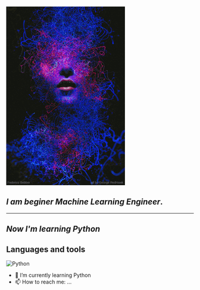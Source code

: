 ![Header](https://github.com/Deyman13/deyman13/blob/main/assets/QVko.gif)


## ***I am beginer Machine Learning Engineer***.
---
## ***Now I'm learning Python***

## Languages and tools
![Python](https://img.shields.io/badge/-Python-BD33A4?style=for-the-badge&logo=python&logoColor=blue)



- 🌱 I’m currently learning Python
- 📫 How to reach me: ...

